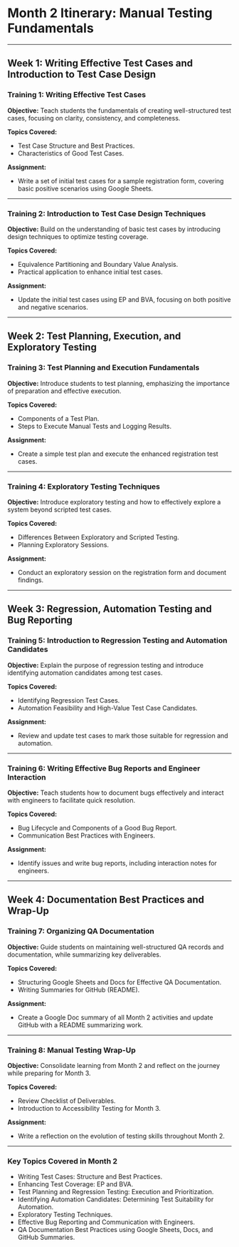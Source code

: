  # Month 2 Itinerary: Manual Testing Fundamentals

---

## Week 1: Writing Effective Test Cases and Introduction to Test Case Design

### Training 1: Writing Effective Test Cases
**Objective:** Teach students the fundamentals of creating well-structured test cases, focusing on clarity, consistency, and completeness.

**Topics Covered:**
- Test Case Structure and Best Practices.
- Characteristics of Good Test Cases.

**Assignment:**
- Write a set of initial test cases for a sample registration form, covering basic positive scenarios using Google Sheets.

---

### Training 2: Introduction to Test Case Design Techniques
**Objective:** Build on the understanding of basic test cases by introducing design techniques to optimize testing coverage.

**Topics Covered:**
- Equivalence Partitioning and Boundary Value Analysis.
- Practical application to enhance initial test cases.

**Assignment:**
- Update the initial test cases using EP and BVA, focusing on both positive and negative scenarios.

---

## Week 2: Test Planning, Execution, and Exploratory Testing

### Training 3: Test Planning and Execution Fundamentals
**Objective:** Introduce students to test planning, emphasizing the importance of preparation and effective execution.

**Topics Covered:**
- Components of a Test Plan.
- Steps to Execute Manual Tests and Logging Results.

**Assignment:**
- Create a simple test plan and execute the enhanced registration test cases.

---

### Training 4: Exploratory Testing Techniques
**Objective:** Introduce exploratory testing and how to effectively explore a system beyond scripted test cases.

**Topics Covered:**
- Differences Between Exploratory and Scripted Testing.
- Planning Exploratory Sessions.

**Assignment:**
- Conduct an exploratory session on the registration form and document findings.

---

## Week 3: Regression, Automation Testing and Bug Reporting

### Training 5: Introduction to Regression Testing and Automation Candidates
**Objective:** Explain the purpose of regression testing and introduce identifying automation candidates among test cases.

**Topics Covered:**
- Identifying Regression Test Cases.
- Automation Feasibility and High-Value Test Case Candidates.

**Assignment:**
- Review and update test cases to mark those suitable for regression and automation.

---

### Training 6: Writing Effective Bug Reports and Engineer Interaction
**Objective:** Teach students how to document bugs effectively and interact with engineers to facilitate quick resolution.

**Topics Covered:**
- Bug Lifecycle and Components of a Good Bug Report.
- Communication Best Practices with Engineers.

**Assignment:**
- Identify issues and write bug reports, including interaction notes for engineers.

---

## Week 4: Documentation Best Practices and Wrap-Up

### Training 7: Organizing QA Documentation
**Objective:** Guide students on maintaining well-structured QA records and documentation, while summarizing key deliverables.

**Topics Covered:**
- Structuring Google Sheets and Docs for Effective QA Documentation.
- Writing Summaries for GitHub (README).

**Assignment:**
- Create a Google Doc summary of all Month 2 activities and update GitHub with a README summarizing work.

---

### Training 8: Manual Testing Wrap-Up
**Objective:** Consolidate learning from Month 2 and reflect on the journey while preparing for Month 3.

**Topics Covered:**
- Review Checklist of Deliverables.
- Introduction to Accessibility Testing for Month 3.

**Assignment:**
- Write a reflection on the evolution of testing skills throughout Month 2.

---

### Key Topics Covered in Month 2
- Writing Test Cases: Structure and Best Practices.
- Enhancing Test Coverage: EP and BVA.
- Test Planning and Regression Testing: Execution and Prioritization.
- Identifying Automation Candidates: Determining Test Suitability for Automation.
- Exploratory Testing Techniques.
- Effective Bug Reporting and Communication with Engineers.
- QA Documentation Best Practices using Google Sheets, Docs, and GitHub Summaries.

